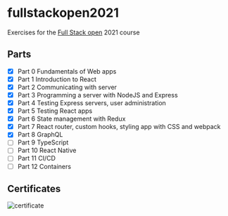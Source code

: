 # fullstackopen2021
Exercises for the [Full Stack open](https://fullstackopen.com) 2021 course

## Parts
- [x] Part 0  Fundamentals of Web apps
- [x] Part 1  Introduction to React
- [x] Part 2  Communicating with server
- [x] Part 3  Programming a server with NodeJS and Express
- [x] Part 4  Testing Express servers, user administration
- [x] Part 5  Testing React apps
- [x] Part 6  State management with Redux
- [x] Part 7  React router, custom hooks, styling app with CSS and webpack
- [x] Part 8  GraphQL
- [ ] Part 9  TypeScript
- [ ] Part 10 React Native
- [ ] Part 11 CI/CD
- [ ] Part 12 Containers

## Certificates
![certificate](https://studies.cs.helsinki.fi/stats/api/certificate/fullstackopen/fi/b4d36f795c309f0e8578de2a15960892)
